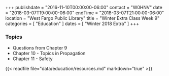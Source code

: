 +++
publishdate = "2016-11-10T00:00:00-06:00"
contact = "W0HNV"
date = "2018-03-07T19:00:00-06:00"
endTime = "2018-03-07T21:00:00-06:00"
location = "West Fargo Public Library"
title = "Winter Extra Class Week 9"
categories = [ "Education" ]
dates = [ "Winter 2018 Extra" ]
+++

### Topics

* Questions from Chapter 9
* Chapter 10 - Topics in Propagation
* Chapter 11 - Safety

{{< readfile file="data/education/resources.md" markdown="true" >}}
